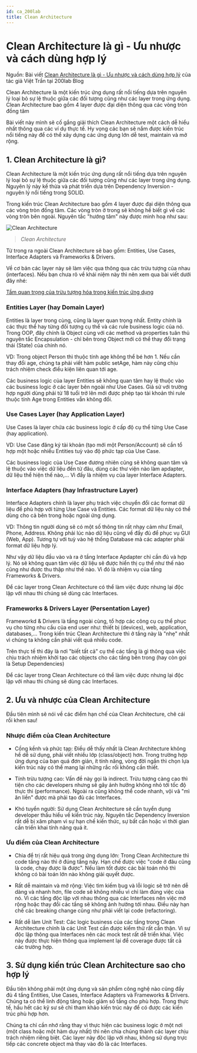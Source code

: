 ```yaml
---
id: ca_200lab
title: Clean Architecture
---
```


# Clean Architecture là gì - Ưu nhược và cách dùng hợp lý

Nguồn: Bài viết [Clean Architecture là gì - Ưu nhược và cách dùng hợp lý](https://200lab.io/blog/clean-architecture-uu-nhuoc-va-cach-dung-hop-ly) của tác giả Việt Trần tại 200lab Blog

Clean Architecture là một kiến trúc ứng dụng rất nổi tiếng dựa trên nguyên lý loại bỏ sự lệ thuộc giữa các đối tượng cũng như các layer trong ứng dụng. Clean Architecture bao gồm 4 layer được đại diện thông qua các vòng tròn đồng tâm

Bài viết này mình sẽ cố gắng giải thích Clean Architecture một cách dễ hiểu nhất thông qua các ví dụ thực tế. Hy vọng các bạn sẽ nắm được kiến trúc nổi tiếng này để có thể xây dựng các ứng dụng lớn dễ test, maintain và mở rộng.

## 1. Clean Architecture là gì?

Clean Architecture là một kiến trúc ứng dụng rất nổi tiếng dựa trên nguyên lý loại bỏ sự lệ thuộc giữa các đối tượng cũng như các layer trong ứng dụng. Nguyên lý này kế thừa và phát triển dựa trên Dependency Inversion - nguyên lý nổi tiếng trong SOLID.

Trong kiến trúc Clean Architecture bao gồm 4 layer được đại diện thông qua các vòng tròn đồng tâm. Các vòng tròn ở trong sẽ không hề biết gì về các vòng tròn bên ngoài. Nguyên tắc "hướng tâm" này được minh hoạ như sau:

![Clean Architecture](/img/mehmet/clean-architecture.jpg)

> _Clean Architecture_

Từ trong ra ngoài Clean Architecture sẽ bao gồm: Entities, Use Cases, Interface Adapters và Frameworks & Drivers.

Về cơ bản các layer này sẽ làm việc qua thông qua các trừu tượng của nhau (interfaces). Nếu bạn chưa rõ về khái niệm này thì nên xem qua bài viết dưới đây nhé:

[Tầm quan trọng của trừu tượng hóa trong kiến trúc ứng dụng](https://200lab.io/blog/kien-truc-ung-dung-nen-bat-dau-nhu-the-nao)

### Entities Layer (hay Domain Layer)

Entities là layer trong cùng, cũng là layer quan trọng nhất. Entity chính là các thực thể hay từng đối tượng cụ thể và các rule business logic của nó. Trong OOP, đây chính là Object cùng với các method và properties tuân thủ nguyên tắc Encapsulation - chỉ bên trong Object mới có thể thay đổi trạng thái (State) của chính nó.

VD: Trong object Person thì thuộc tính age không thể bé hơn 1. Nếu cần thay đổi age, chúng ta phải viết hàm public setAge, hàm này cũng chịu trách nhiệm check điều kiện liên quan tới age.

Các business logic của layer Entities sẽ không quan tâm hay lệ thuộc vào các business logic ở các layer bên ngoài như Use Cases. Giả sử với trường hợp người dùng phải từ 18 tuổi trở lên mới được phép tạo tài khoản thì rule thuộc tính Age trong Entities vẫn không đổi.

### Use Cases Layer (hay Application Layer)

Use Cases là layer chứa các business logic ở cấp độ cụ thể từng Use Case (hay application).

VD: Use Case đăng ký tài khoản (tạo mới một Person/Account) sẽ cần tổ hợp một hoặc nhiều Entities tuỳ vào độ phức tạp của Use Case.

Các business logic của Use Case đương nhiên cũng sẽ không quan tâm và lệ thuộc vào việc dữ liệu đến từ đâu, dùng các thư viện nào làm apdapter, dữ liệu thể hiện thế nào,... Vì đấy là nhiệm vụ của layer Interface Adapters.

### Interface Adapters (hay Infrastructure Layer)

Interface Adapters chính là layer phụ trách việc chuyển đổi các format dữ liệu để phù hợp với từng Use Case và Entities. Các format dữ liệu này có thể dùng cho cả bên trong hoặc ngoài ứng dụng.

VD: Thông tin người dùng sẽ có một số thông tin rất nhạy cảm như Email, Phone, Address. Không phải lúc nào dữ liệu cũng về đầy đủ để phục vụ GUI (Web, App). Tương tự với tuỳ vào hệ thống Database mà các adapter phải format dữ liệu hợp lý.

Như vậy dữ liệu đầu vào và ra ở tầng Interface Apdapter chỉ cần đủ và hợp lý. Nó sẽ không quan tâm việc dữ liệu sẽ được hiển thị cụ thể như thế nào cũng như được thu thập như thế nào. Vì đó là nhiệm vụ của tầng Frameworks & Drivers.

Để các layer trong Clean Architecture có thể làm việc được nhưng lại độc lập với nhau thì chúng sẽ dùng các Interfaces.

### Frameworks & Drivers Layer (Persentation Layer)

Frameworkd & Drivers là tầng ngoài cùng, tổ hợp các công cụ cụ thể phục vụ cho từng nhu cầu của end user như: thiết bị (devices), web, application, databases,... Trong kiến trúc Clean Architecture thì ở tầng này là "nhẹ" nhất vì chúng ta không cần phải viết quá nhiều code.

Trên thực tế thì đây là nơi "biết tất cả" cụ thể các tầng là gì thông qua việc chịu trách nhiệm khởi tạo các objects cho các tầng bên trong (hay còn gọi là Setup Dependencies)

Để các layer trong Clean Architecture có thể làm việc được nhưng lại độc lập với nhau thì chúng sẽ dùng các Interfaces.

## 2. Ưu và nhược của Clean Architecture

Đầu tiên mình sẽ nói về các điểm hạn chế của Clean Architecture, chê cái rồi khen sau!

### Nhược điểm của Clean Architecture

- Cồng kềnh và phức tạp: Điều dễ thấy nhất là Clean Architecture không hề dễ sử dụng, phải viết nhiều lớp (class/object) hơn. Trong trường hợp ứng dụng của bạn quá đơn giản, ít tính năng, vòng đời ngắn thì chọn lựa kiến trúc này có thể mang lại những rắc rối không cần thiết.

- Tính trừu tượng cao: Vấn đề này gọi là indirect. Trừu tượng càng cao thì tiện cho các developers nhưng sẽ gây ảnh hưởng không nhỏ tới tốc độ thực thi (performance). Ngoài ra cũng không thể code nhanh, vội vã "mì ăn liền" được mà phải tạo đủ các Interfaces.

- Khó tuyển người: Sử dụng Clean Architecture sẽ cần tuyển dụng developer thấu hiểu về kiến trúc này. Nguyên tắc Dependency Inversion rất dễ bị xâm phạm vì sự hạn chế kiến thức, sự bất cẩn hoặc vì thời gian cần triển khai tính năng quá ít.

### Ưu điểm của Clean Architecture

- Chia để trị rất hiệu quả trong ứng dụng lớn: Trong Clean Architecture thì code tầng nào thì ở đúng tầng nấy. Hạn chế được việc "code ở đâu cũng là code, chạy được là được". Nếu làm tốt được các bài toán nhỏ thì không có bài toán lớn nào không giải quyết được.

- Rất dễ maintain và mở rộng: Việc tìm kiếm bug và lỗi logic sẽ trở nên dễ dàng và nhanh hơn, file code sẽ không nhiều vì chỉ làm đúng việc của nó. Vì các tầng độc lập với nhau thông qua các Interfaces nên việc mở rộng hoặc thay đổi các tầng sẽ không ảnh hưởng tới nhau. Điều này hạn chế các breaking change cũng như phải viết lại code (refactoring).

- Rất dễ làm Unit Test: Các logic business của các tầng trong Clean Architecture chính là các Unit Test cần được kiểm thử rất cẩn thận. Vì sự độc lập thông qua Interfaces nên các mock test rất dễ triển khai. Việc này được thực hiện thông qua implement lại để coverage được tất cả các trường hợp.

## 3. Sử dụng kiến trúc Clean Architecture sao cho hợp lý

Đầu tiên không phải một ứng dụng và sản phẩm công nghệ nào cũng đầy đủ 4 tầng Entities, Use Cases, Interface Adapters và Frameworks & Drivers. Chúng ta có thể linh động tăng hoặc giảm số tầng cho phù hợp. Trong thực tế, hầu hết các kỹ sư sẽ chỉ tham khảo kiến trúc này để có được các kiến trúc phù hợp hơn.

Chúng ta chỉ cần nhớ rằng thay vì thực hiện các business logic ở một nơi (một class hoặc một hàm duy nhất) thì nên chia chúng thành các layer chịu trách nhiệm riêng biệt. Các layer này độc lập với nhau, không sử dụng trực tiếp các concrete object mà thay vào đó là các Interfaces.
